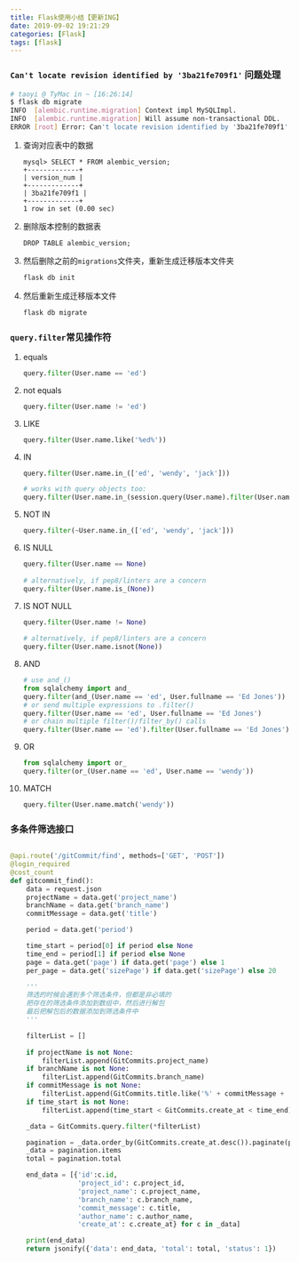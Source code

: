 ```yaml
---
title: Flask使用小结【更新ING】
date: 2019-09-02 19:21:29
categories: [Flask]
tags: [flask]
---
```


### `Can't locate revision identified by '3ba21fe709f1'` 问题处理
```bash
# taoyi @ TyMac in ~ [16:26:14] 
$ flask db migrate
INFO  [alembic.runtime.migration] Context impl MySQLImpl.
INFO  [alembic.runtime.migration] Will assume non-transactional DDL.
ERROR [root] Error: Can't locate revision identified by '3ba21fe709f1'
```

  <!--more-->

1. 查询对应表中的数据
    ```
    mysql> SELECT * FROM alembic_version;
    +-------------+
    | version_num |
    +-------------+
    | 3ba21fe709f1 |
    +-------------+
    1 row in set (0.00 sec)
    ```
2. 删除版本控制的数据表
    ```mysql
    DROP TABLE alembic_version;
    ```
3. 然后删除之前的`migrations`文件夹，重新生成迁移版本文件夹
    ```bash
    flask db init
    ```
4. 然后重新生成迁移版本文件
    ```bash
    flask db migrate
    ```

### `query.filter`常见操作符
1. equals
    ```python
    query.filter(User.name == 'ed')
    ```
2. not equals
    ```python
    query.filter(User.name != 'ed')
    ```
3. LIKE
    ```python
    query.filter(User.name.like('%ed%'))
    ```
4. IN
    ```python
    query.filter(User.name.in_(['ed', 'wendy', 'jack']))
    
    # works with query objects too:
    query.filter(User.name.in_(session.query(User.name).filter(User.name.like('%ed%'))))
    ```
5. NOT IN
    ```python
    query.filter(~User.name.in_(['ed', 'wendy', 'jack']))
    ```
6. IS NULL
    ```python
    query.filter(User.name == None)
     
    # alternatively, if pep8/linters are a concern
    query.filter(User.name.is_(None))
    ```
7. IS NOT NULL
    ```python
    query.filter(User.name != None)
     
    # alternatively, if pep8/linters are a concern
    query.filter(User.name.isnot(None))
    ```
8. AND
    ```python
    # use and_()
    from sqlalchemy import and_
    query.filter(and_(User.name == 'ed', User.fullname == 'Ed Jones'))
    # or send multiple expressions to .filter()
    query.filter(User.name == 'ed', User.fullname == 'Ed Jones')
    # or chain multiple filter()/filter_by() calls
    query.filter(User.name == 'ed').filter(User.fullname == 'Ed Jones')
    ```
9. OR
    ```python
    from sqlalchemy import or_
    query.filter(or_(User.name == 'ed', User.name == 'wendy'))
    ```
10. MATCH
    ```python
    query.filter(User.name.match('wendy'))
    ```

### 多条件筛选接口
```python

@api.route('/gitCommit/find', methods=['GET', 'POST'])
@login_required
@cost_count
def gitcommit_find():
    data = request.json
    projectName = data.get('project_name')
    branchName = data.get('branch_name')
    commitMessage = data.get('title')

    period = data.get('period')

    time_start = period[0] if period else None
    time_end = period[1] if period else None
    page = data.get('page') if data.get('page') else 1
    per_page = data.get('sizePage') if data.get('sizePage') else 20

    '''
    筛选的时候会遇到多个筛选条件，但都是非必填的
    把存在的筛选条件添加到数组中，然后进行解包
    最后把解包后的数据添加到筛选条件中
    '''

    filterList = []
    
    if projectName is not None:
        filterList.append(GitCommits.project_name)
    if branchName is not None:
        filterList.append(GitCommits.branch_name)
    if commitMessage is not None:
        filterList.append(GitCommits.title.like('%' + commitMessage + '%'))
    if time_start is not None:
        filterList.append(time_start < GitCommits.create_at < time_end)

    _data = GitCommits.query.filter(*filterList)

    pagination = _data.order_by(GitCommits.create_at.desc()).paginate(page, per_page=per_page, error_out=False)
    _data = pagination.items
    total = pagination.total

    end_data = [{'id':c.id,
                 'project_id': c.project_id,
                 'project_name': c.project_name,
                 'branch_name': c.branch_name,
                 'commit_message': c.title,
                 'author_name': c.author_name,
                 'create_at': c.create_at} for c in _data]

    print(end_data)
    return jsonify({'data': end_data, 'total': total, 'status': 1})
```
